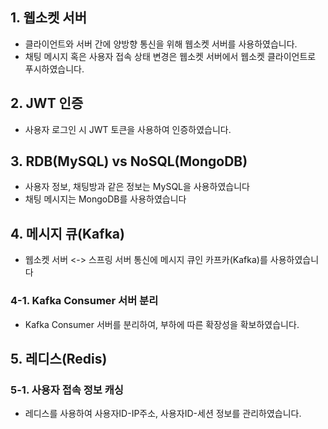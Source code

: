 
## 1. 웹소켓 서버
- 클라이언트와 서버 간에 양방향 통신을 위해 웹소켓 서버를 사용하였습니다.
- 채팅 메시지 혹은 사용자 접속 상태 변경은 웹소켓 서버에서 웹소켓 클라이언트로 푸시하였습니다.

## 2. JWT 인증
- 사용자 로그인 시 JWT 토큰을 사용하여 인증하였습니다.
  
## 3. RDB(MySQL) vs NoSQL(MongoDB)
- 사용자 정보, 채팅방과 같은 정보는 MySQL을 사용하였습니다
- 채팅 메시지는 MongoDB를 사용하였습니다

## 4. 메시지 큐(Kafka) 
- 웹소켓 서버 <-> 스프링 서버 통신에 메시지 큐인 카프카(Kafka)를 사용하였습니다

### 4-1. Kafka Consumer 서버 분리
- Kafka Consumer 서버를 분리하여, 부하에 따른 확장성을 확보하였습니다.

## 5. 레디스(Redis)

### 5-1. 사용자 접속 정보 캐싱 
- 레디스를 사용하여 사용자ID-IP주소, 사용자ID-세션 정보를 관리하였습니다.


